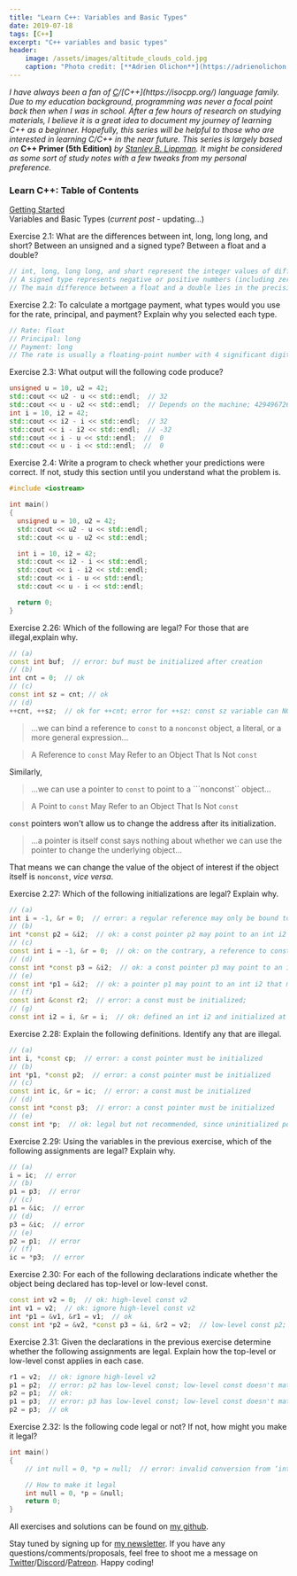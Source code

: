 ```yaml
---
title: "Learn C++: Variables and Basic Types"
date: 2019-07-18
tags: [C++]
excerpt: "C++ variables and basic types"
header:
    image: /assets/images/altitude_clouds_cold.jpg
    caption: "Photo credit: [**Adrien Olichon**](https://adrienolichon.fr/)"
---
```


*I have always been a fan of [C](https://en.wikipedia.org/wiki/C_(programming_language))/[C++](https://isocpp.org/) language family. Due to my education background, programming was never a focal point back then when I was in school. After a few hours of research on studying materials, I believe it is a great idea to document my journey of learning C++ as a beginner. Hopefully, this series will be helpful to those who are interested in learning C/C++ in the near future. This series is largely based on* __C++ Primer (5th Edition)__ *by [Stanley B. Lippman](https://en.wikipedia.org/wiki/Stanley_B._Lippman). It might be considered as some sort of study notes with a few tweaks from my personal preference.* 

### Learn C++: Table of Contents
[Getting Started](https://0xboz.github.io/blog/learn-c-plus-plus-getting-started/)  
Variables and Basic Types (*current post* - updating...)

<div class="notice--info">
  <p>Exercise 2.1: What are the differences between int, long, long long, and short? Between an unsigned and a signed type? Between a float and a double?</p>
</div>

```cpp
// int, long, long long, and short represent the integer values of different sizes, namely the number of bits in them.
// A signed type represents negative or positive numbers (including zero); an unsigned type represents only values greater than or equal to zero.
// The main difference between a float and a double lies in the precision. Typically, floats are represented in one word (32 bits) and doubles in two words (64 bits). In addition, the float and double types yield about 7 and 16 significant digits, respectively.
```
<div class="notice--info">
  <p>Exercise 2.2: To calculate a mortgage payment, what types would you use for the rate, principal, and payment? Explain why you selected each type.</p>
</div>

```cpp
// Rate: float
// Principal: long
// Payment: long
// The rate is usually a floating-point number with 4 significant digits. The principal and payment are integral usually less than 1 billion.
```
<div class="notice--info">
  <p>Exercise 2.3: What output will the following code produce?</p>
</div>

```cpp
unsigned u = 10, u2 = 42;
std::cout << u2 - u << std::endl;  // 32
std::cout << u - u2 << std::endl;  // Depends on the machine; 4294967264 = 2^32 − 32
int i = 10, i2 = 42;
std::cout << i2 - i << std::endl;  // 32
std::cout << i - i2 << std::endl;  // -32
std::cout << i - u << std::endl;  //  0
std::cout << u - i << std::endl;  //  0
```
<div class="notice--info">
  <p>Exercise 2.4: Write a program to check whether your predictions were correct. If not, study this section until you understand what the problem is.</p>
</div>

```cpp
#include <iostream>

int main() 
{
  unsigned u = 10, u2 = 42;
  std::cout << u2 - u << std::endl;  
  std::cout << u - u2 << std::endl;  

  int i = 10, i2 = 42;
  std::cout << i2 - i << std::endl; 
  std::cout << i - i2 << std::endl; 
  std::cout << i - u << std::endl;  
  std::cout << u - i << std::endl;  

  return 0;
}
```
<div class="notice--info">
  <p>Exercise 2.26: Which of the following are legal? For those that are illegal,explain why.</p>
</div>

```cpp
// (a) 
const int buf;  // error: buf must be initialized after creation
// (b) 
int cnt = 0;  // ok
// (c) 
const int sz = cnt; // ok
// (d) 
++cnt, ++sz;  // ok for ++cnt; error for ++sz: const sz variable can NOT be changed after creation
```

> ...we can bind a reference to ```const``` to a ```nonconst``` object, a literal, or a more general expression...

>  A Reference to ```const``` May Refer to an Object That Is Not ```const```

Similarly,

> ...we can use a pointer to ```const``` to point to a ```nonconst`` object...

> A Point to ```const``` May Refer to an Object That Is Not ```const```

```const``` pointers won't allow us to change the address after its initialization.

> ...a pointer is itself const says nothing about whether we can use the pointer to change the underlying object...

That means we can change the value of the object of interest if the object itself is ```nonconst```, *vice versa*. 

<div class="notice--info">
  <p>Exercise 2.27: Which of the following initializations are legal? Explain why.</p>
</div>

```cpp
// (a) 
int i = -1, &r = 0;  // error: a regular reference may only be bound to an object, Not to a literal or to the result of a more general expression
// (b) 
int *const p2 = &i2;  // ok: a const pointer p2 may point to an int i2
// (c) 
const int i = -1, &r = 0;  // ok: on the contrary, a reference to const may be bound to a nonconst object, a literal, or a more general expression
// (d) 
const int *const p3 = &i2;  // ok: a const pointer p3 may point to an int i2 that may or may not be a const
// (e) 
const int *p1 = &i2;  // ok: a pointer p1 may point to an int i2 that may or may not be a const
// (f) 
const int &const r2;  // error: a const must be initialized; 
// (g) 
const int i2 = i, &r = i;  // ok: defined an int i2 and initialized at compile time; a reference to const r may be bound to an int i that may or may not be a const 
```

<div class="notice--info">
  <p>Exercise 2.28: Explain the following definitions. Identify any that are illegal.</p>
</div>

```cpp
// (a)
int i, *const cp;  // error: a const pointer must be initialized
// (b)
int *p1, *const p2;  // error: a const pointer must be initialized
// (c)
const int ic, &r = ic;  // error: a const must be initialized
// (d)
const int *const p3;  // error: a const pointer must be initialized
// (e)
const int *p;  // ok: legal but not recommended, since uninitialized pointers are a common source of run-time errors
```

<div class="notice--info">
  <p>Exercise 2.29: Using the variables in the previous exercise, which of the
following assignments are legal? Explain why.</p>
</div>

```cpp
// (a)
i = ic;  // error  
// (b)
p1 = p3;  // error 
// (c)
p1 = &ic;  // error 
// (d)
p3 = &ic;  // error 
// (e)
p2 = p1;  // error 
// (f)
ic = *p3;  // error 
```

<div class="notice--info">
  <p>Exercise 2.30: For each of the following declarations indicate whether the object being declared has top-level or low-level const.</p>
</div>

```cpp
const int v2 = 0;  // ok: high-level const v2
int v1 = v2;  // ok: ignore high-level const v2
int *p1 = &v1, &r1 = v1;  // ok
const int *p2 = &v2, *const p3 = &i, &r2 = v2;  // low-level const p2; p3 has both low-level and top-level const; low-level const r2, since all reference to const is low-level
```

<div class="notice--info">
  <p>Exercise 2.31: Given the declarations in the previous exercise determine whether the following assignments are legal. Explain how the top-level or low-level const applies in each case.</p>
</div>

```cpp
r1 = v2;  // ok: ignore high-level v2
p1 = p2;  // error: p2 has low-level const; low-level const doesn't match
p2 = p1;  // ok:
p1 = p3;  // error: p3 has low-level const; low-level const doesn't match 
p2 = p3;  // ok
```
<div class="notice--info">
  <p>Exercise 2.32: Is the following code legal or not? If not, how might you make it legal?</p>
</div>

```cpp
int main()
{
    // int null = 0, *p = null;  // error: invalid conversion from ‘int’ to ‘int*’, type mismatch

    // How to make it legal
    int null = 0, *p = &null;
    return 0;
}
```

All exercises and solutions can be found on [my github](https://github.com/0xboz/learn_c_plus_plus).

Stay tuned by signing up for [my newsletter](http://eepurl.com/gxmy39). If you have any questions/comments/proposals, feel free to shoot me a message on [Twitter](https://twitter.com/0xboz)/[Discord](https://discord.gg/jchMcc2)/[Patreon](https://www.patreon.com/0xboz). Happy coding!